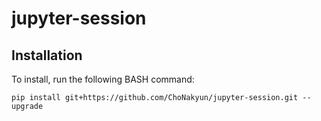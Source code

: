 # jupyter-session

## Installation
To install, run the following BASH command:
```shell
pip install git+https://github.com/ChoNakyun/jupyter-session.git --upgrade
```
